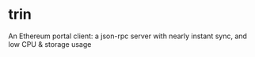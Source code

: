# trin
An Ethereum portal client: a json-rpc server with nearly instant sync, and low CPU &amp; storage usage
